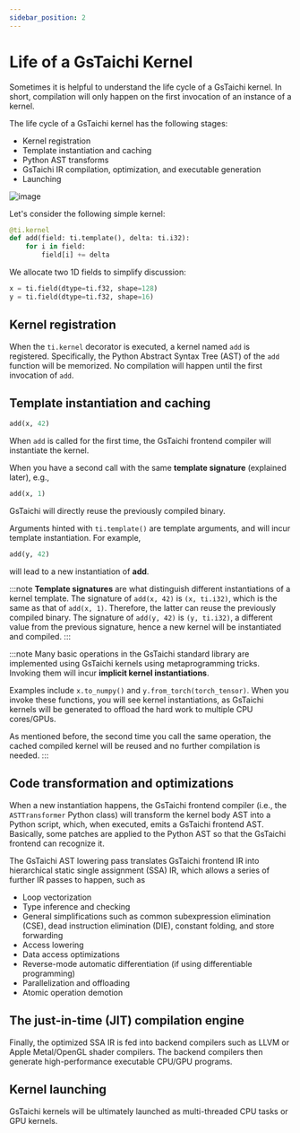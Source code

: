 ```yaml
---
sidebar_position: 2
---
```


# Life of a GsTaichi Kernel

Sometimes it is helpful to understand the life cycle of a GsTaichi kernel.
In short, compilation will only happen on the first invocation of an
instance of a kernel.

The life cycle of a GsTaichi kernel has the following stages:

- Kernel registration
- Template instantiation and caching
- Python AST transforms
- GsTaichi IR compilation, optimization, and executable generation
- Launching

![image](https://raw.githubusercontent.com/gstaichi-dev/public_files/fa03e63ca4e161318c8aa9a5db7f4a825604df88/gstaichi/life_of_kernel.png)

Let's consider the following simple kernel:

```python
@ti.kernel
def add(field: ti.template(), delta: ti.i32):
    for i in field:
        field[i] += delta
```

We allocate two 1D fields to simplify discussion:

```python
x = ti.field(dtype=ti.f32, shape=128)
y = ti.field(dtype=ti.f32, shape=16)
```

## Kernel registration

When the `ti.kernel` decorator is executed, a kernel named `add` is
registered. Specifically, the Python Abstract Syntax Tree (AST) of the
`add` function will be memorized. No compilation will happen until the
first invocation of `add`.

## Template instantiation and caching

```python
add(x, 42)
```

When `add` is called for the first time, the GsTaichi frontend compiler
will instantiate the kernel.

When you have a second call with the same **template signature**
(explained later), e.g.,

```python
add(x, 1)
```

GsTaichi will directly reuse the previously compiled binary.

Arguments hinted with `ti.template()` are template arguments, and will
incur template instantiation. For example,

```python
add(y, 42)
```

will lead to a new instantiation of **add**.

:::note
**Template signatures** are what distinguish different instantiations of
a kernel template. The signature of `add(x, 42)` is `(x, ti.i32)`, which
is the same as that of `add(x, 1)`. Therefore, the latter can reuse the
previously compiled binary. The signature of `add(y, 42)` is
`(y, ti.i32)`, a different value from the previous signature, hence a
new kernel will be instantiated and compiled.
:::

:::note
Many basic operations in the GsTaichi standard library are implemented
using GsTaichi kernels using metaprogramming tricks. Invoking them will
incur **implicit kernel instantiations**.

Examples include `x.to_numpy()` and `y.from_torch(torch_tensor)`. When
you invoke these functions, you will see kernel instantiations, as
GsTaichi kernels will be generated to offload the hard work to multiple
CPU cores/GPUs.

As mentioned before, the second time you call the same operation, the
cached compiled kernel will be reused and no further compilation is
needed.
:::

## Code transformation and optimizations

When a new instantiation happens, the GsTaichi frontend compiler (i.e.,
the `ASTTransformer` Python class) will transform the kernel body AST
into a Python script, which, when executed, emits a GsTaichi frontend AST.
Basically, some patches are applied to the Python AST so that the GsTaichi
frontend can recognize it.

The GsTaichi AST lowering pass translates GsTaichi frontend IR into
hierarchical static single assignment (SSA) IR, which allows a series of
further IR passes to happen, such as

- Loop vectorization
- Type inference and checking
- General simplifications such as common subexpression elimination
  (CSE), dead instruction elimination (DIE), constant folding, and
  store forwarding
- Access lowering
- Data access optimizations
- Reverse-mode automatic differentiation (if using differentiable
  programming)
- Parallelization and offloading
- Atomic operation demotion

## The just-in-time (JIT) compilation engine

Finally, the optimized SSA IR is fed into backend compilers such as LLVM
or Apple Metal/OpenGL shader compilers. The backend compilers then
generate high-performance executable CPU/GPU programs.

## Kernel launching

GsTaichi kernels will be ultimately launched as multi-threaded CPU tasks
or GPU kernels.

